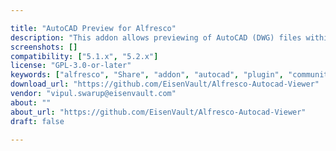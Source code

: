 ```yaml
---

title: "AutoCAD Preview for Alfresco"
description: "This addon allows previewing of AutoCAD (DWG) files within Alfresco Share. Written by Tushar Khanka of EisenVault (www.eisenvault.com)."
screenshots: []
compatibility: ["5.1.x", "5.2.x"]
license: "GPL-3.0-or-later"
keywords: ["alfresco", "Share", "addon", "autocad", "plugin", "community", "file", "EisenVault", "management", "Alfresco", "AutoCAD"]
download_url: "https://github.com/EisenVault/Alfresco-Autocad-Viewer"
vendor: "vipul.swarup@eisenvault.com"
about: ""
about_url: "https://github.com/EisenVault/Alfresco-Autocad-Viewer"
draft: false

---
```


